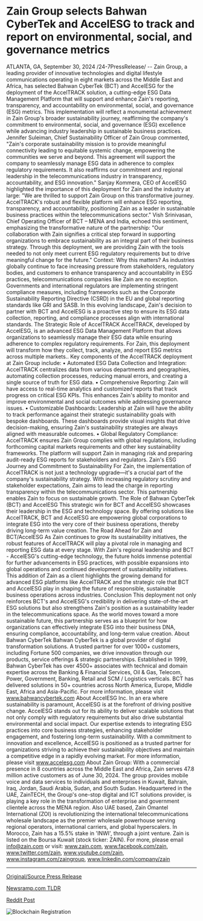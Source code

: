 # Zain Group selects Bahwan CyberTek and AccelESG to track and report on environmental, social, and governance metrics

ATLANTA, GA, September 30, 2024 /24-7PressRelease/ -- Zain Group, a leading provider of innovative technologies and digital lifestyle communications operating in eight markets across the Middle East and Africa, has selected Bahwan CyberTek (BCT) and AccelESG for the deployment of the AccelTRACK solution, a cutting-edge ESG Data Management Platform that will support and enhance Zain's reporting, transparency, and accountability on environmental, social, and governance (ESG) metrics.   This implementation will reflect a monumental achievement in Zain Group's broader sustainability journey, reaffirming the company's commitment to environmental, social, and governance (ESG) excellence while advancing industry leadership in sustainable business practices.  Jennifer Suleiman, Chief Sustainability Officer of Zain Group commented, "Zain's corporate sustainability mission is to provide meaningful connectivity leading to equitable systemic change, empowering the communities we serve and beyond. This agreement will support the company to seamlessly manage ESG data in adherence to complex regulatory requirements. It also reaffirms our commitment and regional leadership in the telecommunications industry in transparency, accountability, and ESG innovation."  Sanjay Kommera, CEO of AccelESG highlighted the importance of this deployment for Zain and the industry at large: "We are thrilled to support Zain Group on this transformative journey. AccelTRACK's robust and flexible platform will enhance ESG reporting, transparency, and accountability, positioning Zain as a leader in sustainable business practices within the telecommunications sector."  Vish Srinivasan, Chief Operating Officer of BCT – MENA and India, echoed this sentiment, emphasizing the transformative nature of the partnership: "Our collaboration with Zain signifies a critical step forward in supporting organizations to embrace sustainability as an integral part of their business strategy. Through this deployment, we are providing Zain with the tools needed to not only meet current ESG regulatory requirements but to drive meaningful change for the future."  Context: Why this matters? As industries globally continue to face increasing pressure from stakeholders, regulatory bodies, and customers to enhance transparency and accountability in ESG practices, telecommunications companies like Zain are no exception. Governments and international regulators are implementing stringent compliance measures, including frameworks such as the Corporate Sustainability Reporting Directive (CSRD) in the EU and global reporting standards like GRI and SASB. In this evolving landscape, Zain's decision to partner with BCT and AccelESG is a proactive step to ensure its ESG data collection, reporting, and compliance processes align with international standards.  The Strategic Role of AccelTRACK  AccelTRACK, developed by AccelESG, is an advanced ESG Data Management Platform that allows organizations to seamlessly manage their ESG data while ensuring adherence to complex regulatory requirements. For Zain, this deployment will transform how they collect, track, analyze, and report ESG metrics across multiple markets..  Key components of the AccelTRACK deployment at Zain Group include: •	Automated ESG Data Collection and Integration: AccelTRACK centralizes data from various departments and geographies, automating collection processes, reducing manual errors, and creating a single source of truth for ESG data. •	Comprehensive Reporting: Zain will have access to real-time analytics and customized reports that track progress on critical ESG KPIs. This enhances Zain's ability to monitor and improve environmental and social outcomes while addressing governance issues. •	Customizable Dashboards: Leadership at Zain will have the ability to track performance against their strategic sustainability goals with bespoke dashboards. These dashboards provide visual insights that drive decision-making, ensuring Zain's sustainability strategies are always aligned with measurable outcomes. •	Global Regulatory Compliance: AccelTRACK ensures Zain Group complies with global regulations, including forthcoming capital markets requirements and other key sustainability frameworks. The platform will support Zain in managing risk and preparing audit-ready ESG reports for stakeholders and regulators.  Zain's ESG Journey and Commitment to Sustainability For Zain, the implementation of AccelTRACK is not just a technology upgrade—it's a crucial part of the company's sustainability strategy. With increasing regulatory scrutiny and stakeholder expectations, Zain aims to lead the charge in reporting transparency within the telecommunications sector. This partnership enables Zain to focus on sustainable growth.   The Role of Bahwan CyberTek (BCT) and AccelESG This strategic win for BCT and AccelESG showcases their leadership in the ESG and technology space. By offering solutions like AccelTRACK, BCT and AccelESG are empowering global corporations to integrate ESG into the very core of their business operations, thereby driving long-term value creation.  The Road Ahead for Zain and BCT/AccelESG As Zain continues to grow its sustainability initiatives, the robust features of AccelTRACK will play a pivotal role in managing and reporting ESG data at every stage. With Zain's regional leadership and BCT - AccelESG's cutting-edge technology, the future holds immense potential for further advancements in ESG practices, with possible expansions into global operations and continued development of sustainability initiatives.  This addition of Zain as a client highlights the growing demand for advanced ESG platforms like AccelTRACK and the strategic role that BCT and AccelESG play in shaping the future of responsible, sustainable business operations across industries.  Conclusion This deployment not only reinforces BCT's and AccelESG's credibility in delivering state-of-the-art ESG solutions but also strengthens Zain's position as a sustainability leader in the telecommunications space. As the world moves toward a more sustainable future, this partnership serves as a blueprint for how organizations can effectively integrate ESG into their business DNA, ensuring compliance, accountability, and long-term value creation.  About Bahwan CyberTek Bahwan CyberTek is a global provider of digital transformation solutions. A trusted partner for over 1000+ customers, including Fortune 500 companies, we drive innovation through our products, service offerings & strategic partnerships. Established in 1999, Bahwan CyberTek has over 4500+ associates with technical and domain expertise across the Banking & Financial Services, Oil & Gas, Telecom, Power, Government, Banking, Retail and SCM / Logistics verticals. BCT has delivered solutions in 50+ countries across North America, Europe, Middle East, Africa and Asia-Pacific. For more information, please visit www.bahwancybertek.com  About AccelESG Inc. In an era where sustainability is paramount, AccelESG is at the forefront of driving positive change. AccelESG stands out for its ability to deliver scalable solutions that not only comply with regulatory requirements but also drive substantial environmental and social impact. Our expertise extends to integrating ESG practices into core business strategies, enhancing stakeholder engagement, and fostering long-term sustainability. With a commitment to innovation and excellence, AccelESG is positioned as a trusted partner for organizations striving to achieve their sustainability objectives and maintain a competitive edge in a rapidly evolving market. For more information, please visit www.accelesg.com  About Zain Group:  With a commercial presence in 8 countries across the Middle East and Africa, Zain serves 47.8 million active customers as of June 30, 2024. The group provides mobile voice and data services to individuals and enterprises in Kuwait, Bahrain, Iraq, Jordan, Saudi Arabia, Sudan, and South Sudan. Headquartered in the UAE, ZainTECH, the Group's one-stop digital and ICT solutions provider, is playing a key role in the transformation of enterprise and government clientele across the MENA region. Also UAE based, Zain Omantel International (ZOI) is revolutionizing the international telecommunications wholesale landscape as the premier wholesale powerhouse serving regional operators, international carriers, and global hyperscalers. In Morocco, Zain has a 15.5% stake in 'INWI', through a joint venture. Zain is listed on the Boursa Kuwait (stock ticker: ZAIN). For more, please email info@zain.com or visit: www.zain.com, www.facebook.com/zain, www.twitter.com/zain, www.youtube.com/zain, www.instagram.com/zaingroup, www.linkedin.com/company/zain 

---

[Original/Source Press Release](https://www.24-7pressrelease.com/press-release/514787/zain-group-selects-bahwan-cybertek-and-accelesg-to-track-and-report-on-environmental-social-and-governance-metrics)
                    

[Newsramp.com TLDR](None) 



[Reddit Post](https://www.reddit.com/r/Energy_Climate_News/comments/1fsprk2/zain_group_partners_with_bahwan_cybertek_and/) 



![Blockchain Registration](https://cdn.newsramp.app/24-7PressRelease/qrcode/249/30/kitessdi.webp)